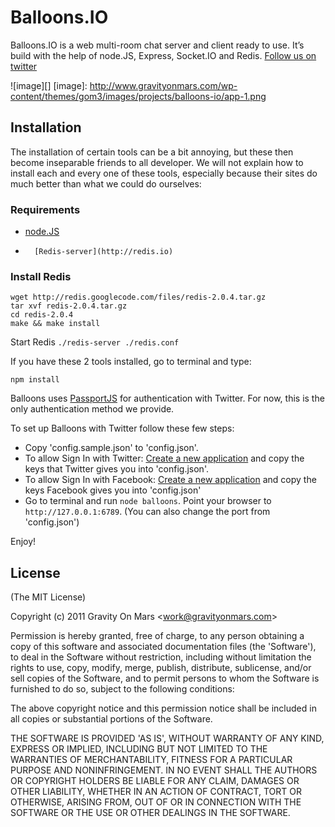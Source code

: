 Balloons.IO
===========

Balloons.IO is a web multi-room chat server and client ready to use.
It’s build with the help of node.JS, Express, Socket.IO and Redis. [Follow us on twitter][]

  [Follow us on twitter]: https://twitter.com/balloonsio
 
 ![image][]
  [image]: http://www.gravityonmars.com/wp-content/themes/gom3/images/projects/balloons-io/app-1.png

## Installation

The installation of certain tools can be a bit annoying, but these then
become inseparable friends to all developer. We will not explain how
to install each and every one of these tools, especially because their
sites do much better than what we could do ourselves:

### Requirements

-   [node.JS](http://nodejs.org)
-		[Redis-server](http://redis.io)


### Install Redis
    wget http://redis.googlecode.com/files/redis-2.0.4.tar.gz
    tar xvf redis-2.0.4.tar.gz
    cd redis-2.0.4
    make && make install

Start Redis
`./redis-server ./redis.conf`


If you have these 2 tools installed, go to terminal and type:

`npm install`

Balloons uses [PassportJS](http://passportjs.org) for authentication with Twitter. For now, this is the only authentication method we provide.

To set up Balloons with Twitter follow these few steps:

* Copy 'config.sample.json' to 'config.json'.
* To allow Sign In with Twitter: [Create a new application](https://dev.twitter.com/apps/new) and copy 
the keys that Twitter gives you into 'config.json'.
* To allow Sign In with Facebook: [Create a new application](https://developers.facebook.com/apps) and copy the keys Facebook gives you into 'config.json'
* Go to terminal and run `node balloons`.
Point your browser to `http://127.0.0.1:6789`.
(You can also change the port from 'config.json')

Enjoy!


## License 

(The MIT License)

Copyright (c) 2011 Gravity On Mars &lt;work@gravityonmars.com&gt;

Permission is hereby granted, free of charge, to any person obtaining
a copy of this software and associated documentation files (the
'Software'), to deal in the Software without restriction, including
without limitation the rights to use, copy, modify, merge, publish,
distribute, sublicense, and/or sell copies of the Software, and to
permit persons to whom the Software is furnished to do so, subject to
the following conditions:

The above copyright notice and this permission notice shall be
included in all copies or substantial portions of the Software.

THE SOFTWARE IS PROVIDED 'AS IS', WITHOUT WARRANTY OF ANY KIND,
EXPRESS OR IMPLIED, INCLUDING BUT NOT LIMITED TO THE WARRANTIES OF
MERCHANTABILITY, FITNESS FOR A PARTICULAR PURPOSE AND NONINFRINGEMENT.
IN NO EVENT SHALL THE AUTHORS OR COPYRIGHT HOLDERS BE LIABLE FOR ANY
CLAIM, DAMAGES OR OTHER LIABILITY, WHETHER IN AN ACTION OF CONTRACT,
TORT OR OTHERWISE, ARISING FROM, OUT OF OR IN CONNECTION WITH THE
SOFTWARE OR THE USE OR OTHER DEALINGS IN THE SOFTWARE.  

